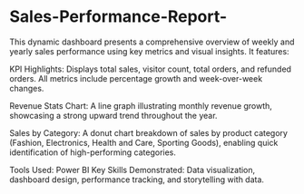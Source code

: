 # Sales-Performance-Report-
This dynamic dashboard presents a comprehensive overview of weekly and yearly sales performance using key metrics and visual insights. It features:

KPI Highlights: Displays total sales, visitor count, total orders, and refunded orders. All metrics include percentage growth and week-over-week changes.

Revenue Stats Chart: A line graph illustrating monthly revenue growth, showcasing a strong upward trend throughout the year.

Sales by Category: A donut chart breakdown of sales by product category (Fashion, Electronics, Health and Care, Sporting Goods), enabling quick identification of high-performing categories.


Tools Used: Power BI
Key Skills Demonstrated: Data visualization, dashboard design, performance tracking, and storytelling with data.

